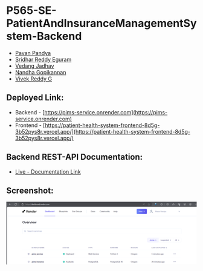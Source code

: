 # P565-SE-PatientAndInsuranceManagementSystem-Backend

- [Pavan Pandya](mailto:pnpandya@iu.edu)
- [Sridhar Reddy Eguram](mailto:seguram@iu.edu)
- [Vedang Jadhav](mailto:jadhva@iu.edu)
- [Nandha Gopikannan](mailto:nagopi@iu.edu)
- [Vivek Reddy G](mailto:gvi@iu.edu)


## Deployed Link:
- Backend - [https://pims-service.onrender.com](https://pims-service.onrender.com)
- Frontend - [https://patient-health-system-frontend-8d5g-3b52pys8r.vercel.app/](https://patient-health-system-frontend-8d5g-3b52pys8r.vercel.app/)

## Backend REST-API Documentation:
- [Live - Documentation Link](https://documenter.getpostman.com/view/16871691/2sA3Bn7sd8)

## Screenshot:
![alt text](image.png)